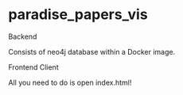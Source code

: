 # paradise_papers_vis

Backend

Consists of neo4j database within a Docker image.

Frontend Client

All you need to do is open index.html!
